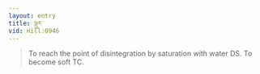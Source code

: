 ```yaml
---
layout: entry
title: ལྡུར་
vid: Hill:0946
---
```

> To reach the point of disintegration by saturation with water DS. To become soft TC.
